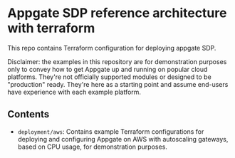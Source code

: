 # Appgate SDP reference architecture with terraform

This repo contains Terraform configuration for deploying appgate SDP.

Disclaimer: the examples in this repository are for demonstration purposes only to convey how to get Appgate up and running on popular cloud platforms. They're not officially supported modules or designed to be "production" ready. They're here as a starting point and assume end-users have experience with each example platform.



## Contents
- `deployment/aws`: Contains example Terraform configurations for deploying and configuring Appgate on AWS with autoscaling gateways, based on CPU usage, for demonstration purposes.
